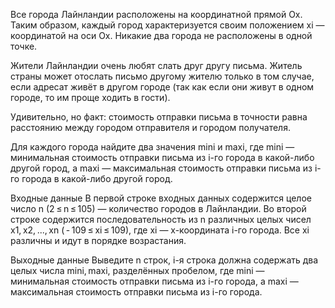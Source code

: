 ﻿Все города Лайнландии расположены на координатной прямой Ox. Таким образом, каждый город характеризуется своим положением xi — координатой на оси Ox. Никакие два города не расположены в одной точке.

Жители Лайнландии очень любят слать друг другу письма. Житель страны может отослать письмо другому жителю только в том случае, если адресат живёт в другом городе (так как если они живут в одном городе, то им проще ходить в гости).

Удивительно, но факт: стоимость отправки письма в точности равна расстоянию между городом отправителя и городом получателя.

Для каждого города найдите два значения mini и maxi, где mini — минимальная стоимость отправки письма из i-го города в какой-либо другой город, а maxi — максимальная стоимость отправки письма из i-го города в какой-либо другой город.

Входные данные
В первой строке входных данных содержится целое число n (2 ≤ n ≤ 105) — количество городов в Лайнландии. Во второй строке содержится последовательность из n различных целых чисел x1, x2, ..., xn ( - 109 ≤ xi ≤ 109), где xi — x-координата i-го города. Все xi различны и идут в порядке возрастания.

Выходные данные
Выведите n строк, i-я строка должна содержать два целых числа mini, maxi, разделённых пробелом, где mini — минимальная стоимость отправки письма из i-го города, а maxi — максимальная стоимость отправки письма из i-го города.